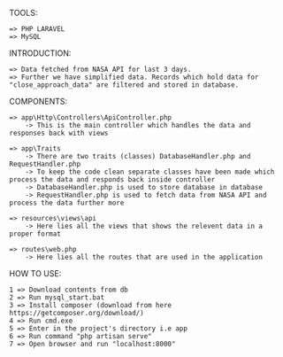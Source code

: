 TOOLS:

	=> PHP LARAVEL
	=> MySQL

INTRODUCTION:

	=> Data fetched from NASA API for last 3 days.
	=> Further we have simplified data. Records which hold data for "close_approach_data" are filtered and stored in database.

COMPONENTS:

	=> app\Http\Controllers\ApiController.php
		-> This is the main controller which handles the data and responses back with views

	=> app\Traits
		-> There are two traits (classes) DatabaseHandler.php and RequestHandler.php
		-> To keep the code clean separate classes have been made which process the data and responds back inside controller
		-> DatabaseHandler.php is used to store database in database
		-> RequestHandler.php is used to fetch data from NASA API and process the data further more

	=> resources\views\api
		-> Here lies all the views that shows the relevent data in a proper format

	=> routes\web.php
		-> Here lies all the routes that are used in the application

HOW TO USE:

	1 => Download contents from db
	2 => Run mysql_start.bat
	3 => Install composer (download from here https://getcomposer.org/download/)
	4 => Run cmd.exe
	5 => Enter in the project's directory i.e app
	6 => Run command "php artisan serve"
	7 => Open browser and run "localhost:8000"